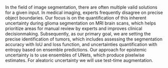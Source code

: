 In the field of image segmentation, there are often multiple valid solutions for a given input. In medical imaging, experts frequently disagree on precise object boundaries. Our focus is on the quantification of this inherent uncertainty during glioma segmentation on
MRI brain scans, which helps prioritize areas for manual review by experts and improves clinical decisionmaking.
Subsequently, as our primary goal, we are setting the precise identification of tumors, which includes assessing the segmentation accuracy with IoU and loss function, and uncertainties quantification with entropy based on ensemble predictions.
Our approach for epistemic uncertainty is to use ensembles of UNets, which produce pixelwise estimates. For aleatoric uncertainty we will use test-time augmentation.
